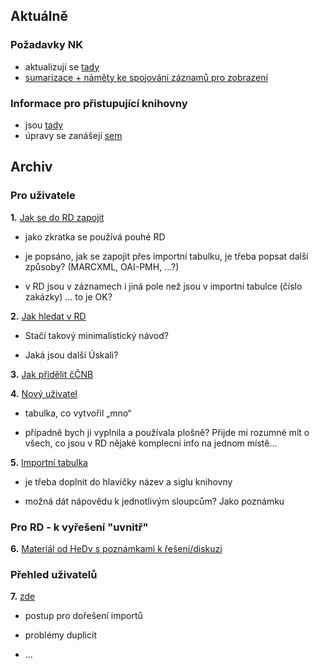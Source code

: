 ## Aktuálně ##

### Požadavky NK ###
  * aktualizují se [tady](https://docs.google.com/document/d/1Sbq3ITMlKrGcZRYVlebAqQRL1sfxLSf26iH9levECtU/edit?hl=cs&authkey=CM6WpqQM)
  * [sumarizace + náměty ke spojování záznamů pro zobrazení](http://www.incad.cz/registrdigitalizace/spojovaniRD.doc)

### Informace pro přistupující knihovny ###
  * jsou [tady](http://www.registrdigitalizace.cz/rdcz/uzivatele/index.htm)
  * úpravy se zanášejí [sem](https://docs.google.com/document/d/1lT4RUwlww1roCExuPk_ZXGoeh-OxiWtHn4kTZqf3wVc/edit?hl=cs&authkey=CIKD2_IN#)


## Archiv ##
### Pro uživatele ###

**1.** [Jak se do RD zapojit](https://docs.google.com/document/d/1lT4RUwlww1roCExuPk_ZXGoeh-OxiWtHn4kTZqf3wVc/edit?hl=cs&authkey=CIKD2_IN#)

  * jako zkratka se používá pouhé RD

  * je popsáno, jak se zapojit přes importní tabulku, je třeba popsat další způsoby? (MARCXML, OAI-PMH, ...?)

  * v RD jsou v záznamech i jiná pole než jsou v importní tabulce (číslo zakázky) ... to je OK?


**2.** [Jak hledat v RD](https://docs.google.com/document/d/1xy7pCMO4ssPGBzA9FY5eVnLpJIIG8U9q0dR0kGxbtFA/edit?hl=cs&authkey=CPjc4scD#)

  * Stačí takový minimalistický návod?

  * Jaká jsou další Úskali?


**3.** [Jak přidělit čČNB](https://docs.google.com/document/d/1sIyXo5ZjDOJyp-NnqRPqLA4zldHjfkwGtlAwwtNyTzk/edit?hl=cs&authkey=CIPO5q0O#)

**4.** [Nový uživatel](https://spreadsheets.google.com/ccc?key=0Arylv_wbomHRdGZFd1ZqdWNBRU9YR2xHQlNGVUpIWEE&hl=cs&authkey=CPGk5acL#gid=0)

  * tabulka, co vytvořil „mno“

  * případně bych ji vyplnila a používala plošně? Přijde mi rozumné mít o všech, co jsou v RD nějaké komplecní info na jednom místě...

**5.** [Importní tabulka](https://spreadsheets.google.com/ccc?hl=cs&key=tw3TI89kce5n2JqhwYrxkXA&authkey=CM_9uOoF&hl=cs#gid=0)

  * je třeba doplnit do hlavičky název a siglu knihovny

  * možná dát nápovědu k jednotlivým sloupcům? Jako poznámku

### Pro RD - k vyřešení "uvnitř" ###

**6.** [Materiál od HeDv s poznámkami k řešení/diskuzi](https://docs.google.com/document/d/1GK_8-EY7xy5qOKB3OkcA9cUQAKfSRFGKMGxiGi71A_k/edit?hl=cs&authkey=COyO0jE#)

### Přehled uživatelů ###

**7.** [zde](https://spreadsheets.google.com/ccc?hl=cs&key=t9fK82BCCQgfBlCc6TRkIjQ&authkey=COrsr_kG&hl=cs#gid=0)

  * postup pro dořešení importů

  * problémy duplicit

  * ...